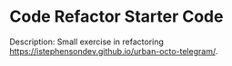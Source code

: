 # Code Refactor Starter Code

Description: Small exercise in refactoring
https://istephensondev.github.io/urban-octo-telegram/.